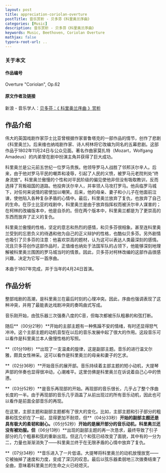 ```yaml
---
layout: post
title: appreciation-coriolan-overture
postTitle: 音乐赏析 - 贝多芬《科里奥兰序曲》
categories: [Music]
description: 音乐赏析 - 贝多芬《科里奥兰序曲》
keywords: Music, Beethoven, Coriolan Overture
mathjax: false
typora-root-url: ..
---
```


### 关于本文

#### 作品编号

Overture "Coriolan", Op.62

#### 原文作者及链接

新浪 - 音乐学人：[贝多芬：《 科里奥兰序曲 》赏析](http://blog.sina.com.cn/s/blog_473ed4550101dtpf.html)

## 作品介绍

伟大的英国戏剧作家莎士比亚曾根据作家普鲁塔克的一部作品的情节，创作了悲剧《科里奥兰》。后来维也纳戏剧作家、诗人柯林将它改编为同名的五幕悲剧。这部作品于1802年11月24日与公众见面。著名作曲家莫扎特（Mozart，Wolfgang Amadeus）的内弟曾在剧中扮演主角并获得了巨大成功。

科里奥兰是公元前五世纪一位罗马贵族。他领导罗马人战胜了邻邦沃尔辛人。后来，由于他对罗马平民的嘲弄和凌辱，引起了人民的义愤，被罗马元老院判处“终身流放”。科里奥兰傲慢的个性和对平民阶级的偏见使他非但没有吸取教训，反而选择了背叛祖国的道路。他投奔沃尔辛人，并率领人马攻打罗马。他兵临罗马城下，对任何来说情的密使加以嘲笑。后来，他的母亲、妻子和小儿子在他面前泣谏，使他陷入各种复杂矛盾的心情中。最后，科里奥兰放弃了复仇，也放弃了自己的生命。在莎士比亚的戏剧中，科里奥兰是由于放弃指挥权而被沃尔辛人谋害的；在柯林的改编版本中，他是自杀的。但在两个版本中，科里奥兰都是为了更崇高的东西而放弃了正义的复仇。

科里奥兰傲慢的性格，坚定的意志和热烈的感情，和贝多芬很相象。甚至连科里奥兰受到的忘恩负义的待遇和他为自己的正义辩护的性格，也酷似贝多芬。另外剧情也吸引了贝多芬的注意：他喜欢崇高的题材，认为这可以表达人类最深刻的感情。况且贝多芬创作这部作品时，正值维也纳处于法国军队的占领下，他能够深刻地理解被科里奥兰围困的罗马城当时的情景。因此，贝多芬对柯林改编的这部作品很感兴趣，决定为它写一首序曲。

本曲于1807年完成，并于当年的4月24日首演。

## 作品分析

整部戏剧的高潮，是科里奥兰在最后时刻的心理冲突。因此，序曲也强调表现了这种冲突，并用了最能表达戏剧冲突的奏鸣曲式写成。

音乐刚开始，由弦乐器三次强奏八度的C音，但每次都被乐队粗暴的和弦打断。

随后**（00分21秒）**开始的主部主题有一种焦躁不安的情绪，有时还显得怒气冲冲。这个主部主题的动机音型在以后的音乐发展中起了很大的作用。这段音乐可以看作是科里奥兰本人傲慢性格的写照。

**（01分19秒）**出现了一支温柔的旋律，这是副部主题。音乐的进行温文尔雅，颇具女性神采。这可以看作是科里奥兰的母亲和妻子的乞求。

**（02分36秒）**开始音乐的展开部。音乐持续着主部主题的短小动机，大提琴声部的伴奏也显得很冲动，心潮难平。这里仿佛是科里奥兰在诉说着自己心中的愤懑。

**（03分52秒）**是音乐再现部的开始。再现部的音乐很长，几乎占了整个序曲长度的一半。由于再现部的音乐几乎涵盖了从前出现过的所有音乐动机，因此也可以看作是前面全部音乐的再现。

在这里，主部主题和副部主题都有了很大的变化。比如，主部主题和引子部分的粗暴和弦交织在了一起，显得更加不耐烦，但**（04分33秒）**开始的副部主题还是具有极大的柔韧和耐心。**（05分52秒）**开始的是展开部分的音乐动机，科里奥兰还没有被劝服。但**（06分13秒）**出现的副部主题的再一次恳求，最终导致了引子部分的几个粗暴和弦的重新出现。但这几个和弦已经改变了面貌，其中有的一分为二，力量也渐渐消失了——科里奥兰终于在无限矛盾的心情中放弃了复仇。

**（07分34秒）**音乐进入了一片低语。大提琴将科里奥兰的动机放慢放宽——它被抽掉了速度和力度，变成了深沉的叹息。最后以弦乐器柔弱地三次拨奏结束了全曲，意味着科里奥兰的生命之火已经熄灭。